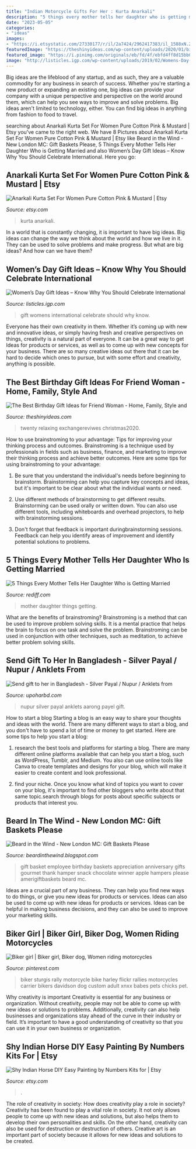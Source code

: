 ```yaml
---
title: "Indian Motorcycle Gifts For Her : Kurta Anarkali"
description: "5 things every mother tells her daughter who is getting married"
date: "2023-05-05"
categories:
- "ideas"
images:
- "https://i.etsystatic.com/27330177/r/il/2a7424/2962417383/il_1588xN.2962417383_2rid.jpg"
featuredImage: "https://theshinyideas.com/wp-content/uploads/2020/01/birthday-gift-ideas-for-friend-woman-lovely-gift-basket-i-made-for-my-friend-s-twenty-first-birthday-of-birthday-gift-ideas-for-friend-woman.jpg"
featured_image: "https://i.pinimg.com/originals/eb/fd/4f/ebfd4ff8d15bb060e4349f3d5ce2b29b.jpg"
image: "http://listicles.igp.com/wp-content/uploads/2019/02/Womens-Day-Gift-Ideas.jpg"
---
```



Big ideas are the lifeblood of any startup, and as such, they are a valuable commodity for any business in search of success. Whether you're starting a new product or expanding an existing one, big ideas can provide your company with a unique perspective and perspective on the world around them, which can help you see ways to improve and solve problems. Big ideas aren't limited to technology, either. You can find big ideas in anything from fashion to food to travel.

	

		
searching about Anarkali Kurta Set For Women Pure Cotton Pink &amp; Mustard | Etsy you've came to the right web. We have 8 Pictures about Anarkali Kurta Set For Women Pure Cotton Pink &amp; Mustard | Etsy like Beard in the Wind - New London MC: Gift Baskets Please, 5 Things Every Mother Tells Her Daughter Who is Getting Married and also Women’s Day Gift Ideas – Know Why You Should Celebrate International. Here you go:
		
    
## Anarkali Kurta Set For Women Pure Cotton Pink &amp; Mustard | Etsy

<img loading=lazy src="https://i.etsystatic.com/22245633/r/il/200f22/2986450222/il_1588xN.2986450222_d1hu.jpg" onerror="this.onerror=null;this.src='https://tse1.mm.bing.net/th?id=OIP.8-cPdemL2RGJlu9J6LA_QwHaJ3&amp;pid=15.1';" alt="Anarkali Kurta Set For Women Pure Cotton Pink &amp; Mustard | Etsy">

_Source: etsy.com_

>kurta anarkali. 

	

In a world that is constantly changing, it is important to have big ideas. Big ideas can change the way we think about the world and how we live in it. They can be used to solve problems and make progress. But what are big ideas? And how can we have them?

    
## Women’s Day Gift Ideas – Know Why You Should Celebrate International

<img loading=lazy src="http://listicles.igp.com/wp-content/uploads/2019/02/Womens-Day-Gift-Ideas.jpg" onerror="this.onerror=null;this.src='https://tse2.mm.bing.net/th?id=OIP.xX295Nmw3ktz7LkXvBMz1wHaHa&amp;pid=15.1';" alt="Women’s Day Gift Ideas – Know Why You Should Celebrate International">

_Source: listicles.igp.com_

>gift womens international celebrate should why know. 

	

Everyone has their own creativity in them. Whether it’s coming up with new and innovative ideas, or simply having fresh and creative perspectives on things, creativity is a natural part of everyone. It can be a great way to get Ideas for products or services, as well as to come up with new concepts for your business. There are so many creative ideas out there that it can be hard to decide which ones to pursue, but with some effort and creativity, anything is possible.

    
## The Best Birthday Gift Ideas For Friend Woman - Home, Family, Style And

<img loading=lazy src="https://theshinyideas.com/wp-content/uploads/2020/01/birthday-gift-ideas-for-friend-woman-lovely-gift-basket-i-made-for-my-friend-s-twenty-first-birthday-of-birthday-gift-ideas-for-friend-woman.jpg" onerror="this.onerror=null;this.src='https://tse2.mm.bing.net/th?id=OIP.ZrWTgNQBO7d6rghJ6KZhKgHaJ4&amp;pid=15.1';" alt="The Best Birthday Gift Ideas for Friend Woman - Home, Family, Style and">

_Source: theshinyideas.com_

>twenty relaxing exchangereviwes christmas2020. 

	

How to use brainstroming to your advantage: Tips for improving your thinking process and outcomes.
Brainstroming is a technique used by professionals in fields such as business, finance, and marketing to improve their thinking process and achieve better outcomes. Here are some tips for using brainstroming to your advantage: 
1. Be sure that you understand the individual's needs before beginning to brainstorm. Brainstorming can help you capture key concepts and ideas, but it's important to be clear about what the individual wants or need.

2. Use different methods of brainstorming to get different results. Brainstorming can be used orally or written down. You can also use different tools, including whiteboards and overhead projectors, to help with brainstorming sessions.

3. Don't forget that feedback is important duringbrainstorming sessions. Feedback can help you identify areas of improvement and identify potential solutions to problems.

    
## 5 Things Every Mother Tells Her Daughter Who Is Getting Married

<img loading=lazy src="http://im.rediff.com/wedding/2014/nov/Mother.gif" onerror="this.onerror=null;this.src='https://tse3.mm.bing.net/th?id=OIP.yJCvaAMT0DPQU3MF4qwfdQHaDw&amp;pid=15.1';" alt="5 Things Every Mother Tells Her Daughter Who is Getting Married">

_Source: rediff.com_

>mother daughter things getting. 

	

What are the benefits of brainstroming?
Brainstroming is a method that can be used to improve problem solving skills. It is a mental practice that helps the brain to focus on one task and solve the problem. Brainstroming can be used in conjunction with other techniques, such as meditation, to achieve better problem solving skills.

    
## Send Gift To Her In Bangladesh - Silver Payal / Nupur / Anklets From

<img loading=lazy src="https://www.upoharbd.com/images/uploads/Wedding/payel.jpg" onerror="this.onerror=null;this.src='https://tse4.mm.bing.net/th?id=OIP.qy42ojA6nfwWaJK4Y54obgHaHa&amp;pid=15.1';" alt="Send gift to her in Bangladesh - Silver Payal / Nupur / Anklets from">

_Source: upoharbd.com_

>nupur silver payal anklets aarong payel gift. 

	

How to start a blog
Starting a blog is an easy way to share your thoughts and ideas with the world. There are many different ways to start a blog, and you don't have to spend a lot of time or money to get started. Here are some tips to help you start a blog: 
1. research the best tools and platforms for starting a blog. There are many different online platforms available that can help you start a blog, such as WordPress, Tumblr, and Medium. You also can use online tools like Canva to create templates and designs for your blog, which will make it easier to create content and look professional. 

2. find your niche. Once you know what kind of topics you want to cover on your blog, it's important to find other bloggers who write about that same topic.search through blogs for posts about specific subjects or products that interest you.

    
## Beard In The Wind - New London MC: Gift Baskets Please

<img loading=lazy src="http://1.bp.blogspot.com/-egbjIrBBRg0/UnpAAhYlBtI/AAAAAAAATPU/bxMVSZitKRQ/s1600/Gift+Basket+4.jpg" onerror="this.onerror=null;this.src='https://tse2.mm.bing.net/th?id=OIP.j6TcCKTq877Uq3ciRCnLCQHaHa&amp;pid=15.1';" alt="Beard in the Wind - New London MC: Gift Baskets Please">

_Source: beardinthewind.blogspot.com_

>gift basket employee birthday baskets appreciation anniversary gifts gourmet thank hamper snack chocolate winner apple hampers please amerigiftbaskets beard mc. 

	

Ideas are a crucial part of any business. They can help you find new ways to do things, or give you new ideas for products or services. Ideas can also be used to come up with new ideas for products or services. Ideas can be helpful in making business decisions, and they can also be used to improve your marketing skills.

    
## Biker Girl | Biker Girl, Biker Dog, Women Riding Motorcycles

<img loading=lazy src="https://i.pinimg.com/originals/eb/fd/4f/ebfd4ff8d15bb060e4349f3d5ce2b29b.jpg" onerror="this.onerror=null;this.src='https://tse2.mm.bing.net/th?id=OIP.J5WYadRaB4Yum6sUkisWggAAAA&amp;pid=15.1';" alt="Biker girl | Biker girl, Biker dog, Women riding motorcycles">

_Source: pinterest.com_

>biker sturgis rally motorcycle bike harley flickr rallies motorcycles carrier bikers davidson dog custom adult xnxx babes pets chicks pet. 

	

Why creativity is important
Creativity is essential for any business or organization. Without creativity, people may not be able to come up with new ideas or solutions to problems. Additionally, creativity can also help businesses and organizations stay ahead of the curve in their industry or field. It’s important to have a good understanding of creativity so that you can use it in your own business or organization.

    
## Shy Indian Horse DIY Easy Painting By Numbers Kits For | Etsy

<img loading=lazy src="https://i.etsystatic.com/27330177/r/il/2a7424/2962417383/il_1588xN.2962417383_2rid.jpg" onerror="this.onerror=null;this.src='https://tse4.mm.bing.net/th?id=OIP.QVoSVaL-mwPQxi8mePB_VgHaHa&amp;pid=15.1';" alt="Shy Indian Horse DIY Easy Painting by Numbers Kits for | Etsy">

_Source: etsy.com_

>. 

	

The role of creativity in society: How does creativity play a role in society?
Creativity has been found to play a vital role in society. It not only allows people to come up with new ideas and solutions, but also helps them to develop their own personalities and skills. On the other hand, creativity can also be used for destruction or destruction of others. Creative art is an important part of society because it allows for new ideas and solutions to be created.

